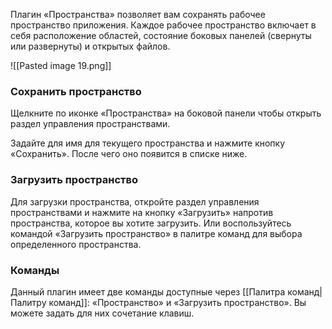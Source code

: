 Плагин «Пространства» позволяет вам сохранять рабочее пространство приложения. Каждое рабочее пространство включает в себя расположение областей, состояние боковых панелей (свернуты или развернуты) и открытых файлов.

![[Pasted image 19.png]]

### Сохранить пространство

Щелкните по иконке «Пространства» на боковой панели чтобы открыть раздел управления пространствами.

Задайте для имя для текущего пространства и нажмите кнопку «Сохранить». После чего оно появится в списке ниже.

### Загрузить пространство

Для загрузки пространства, откройте раздел управления пространствами и нажмите на кнопку «Загрузить» напротив пространства, которое вы хотите загрузить. Или воспользуйтесь командой «Загрузить пространство» в палитре команд для выбора определенного пространства.

### Команды

Данный плагин имеет две команды доступные через [[Палитра команд|Палитру команд]]: «Пространство» и «Загрузить пространство». Вы можете задать для них сочетание клавиш.